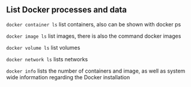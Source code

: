 ## List Docker processes and data

`docker container ls` list containers, also can be shown with docker ps

`docker image ls` list images, there is also the command docker images

`docker volume ls` list volumes

`docker network ls` lists networks

`docker info` lists the number of containers and image, as well as system wide information regarding the Docker installation
